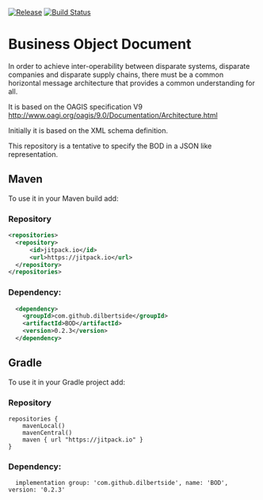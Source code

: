 [![Release](https://jitpack.io/v/dilbertside/BOD.svg)](https://jitpack.io/#dilbertside/BOD)
[![Build Status](https://travis-ci.org/dilbertside/BOD.svg)](https://travis-ci.org/dilbertside/BOD)

# Business Object Document

In order to achieve inter-operability between disparate systems, disparate companies and disparate supply chains, there must be a common horizontal message architecture that provides a common understanding for all.

It is based on the OAGIS specification V9 http://www.oagi.org/oagis/9.0/Documentation/Architecture.html

Initially it is based on the XML schema definition.

This repository is a tentative to specify the BOD in a JSON like representation.

## Maven

To use it in your Maven build add:

### Repository

```xml
<repositories>
  <repository>
      <id>jitpack.io</id>
      <url>https://jitpack.io</url>
  </repository>
</repositories>
```

### Dependency:


```xml
  <dependency>
    <groupId>com.github.dilbertside</groupId>
    <artifactId>BOD</artifactId>
    <version>0.2.3</version>
  </dependency>
```

## Gradle

To use it in your Gradle project add:

### Repository

```
repositories {
    mavenLocal()
    mavenCentral()
    maven { url "https://jitpack.io" }
}
```

### Dependency:


```
  implementation group: 'com.github.dilbertside', name: 'BOD', version: '0.2.3'
```

